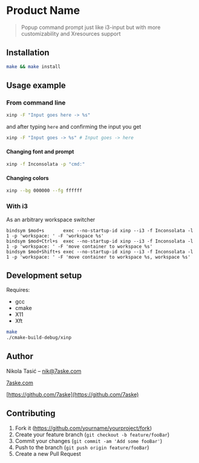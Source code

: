 # Product Name
> Popup command prompt just like i3-input but with more customizability and Xresources support

## Installation

```sh
make && make install
```

## Usage example

### From command line

```bash
xinp -F "Input goes here -> %s"
```
and after typing `here` and confirming the input you get
```bash
xinp -F "Input goes -> %s" # Input goes -> here
```
#### Changing font and prompt
```bash
xinp -f Inconsolata -p "cmd:"
```
#### Changing colors
```bash
xinp --bg 000000 --fg ffffff
```
### With i3

As an arbitrary workspace switcher
```
bindsym $mod+s       exec --no-startup-id xinp --i3 -f Inconsolata -l 1 -p 'workspace: ' -F 'workspace %s'
bindsym $mod+Ctrl+s  exec --no-startup-id xinp --i3 -f Inconsolata -l 1 -p 'workspace: ' -F 'move container to workspace %s'
bindsym $mod+Shift+s exec --no-startup-id xinp --i3 -f Inconsolata -l 1 -p 'workspace: ' -F 'move container to workspace %s, workspace %s'
```

## Development setup

Requires:

* gcc
* cmake
* X11
* Xft

```sh
make
./cmake-build-debug/xinp
```

## Author

Nikola Tasić –  nik@7aske.com

[7aske.com](https://7aske.com)

[https://github.com/7aske](https://github.com/7aske)

## Contributing

1. Fork it (<https://github.com/yourname/yourproject/fork>)
2. Create your feature branch (`git checkout -b feature/fooBar`)
3. Commit your changes (`git commit -am 'Add some fooBar'`)
4. Push to the branch (`git push origin feature/fooBar`)
5. Create a new Pull Request

